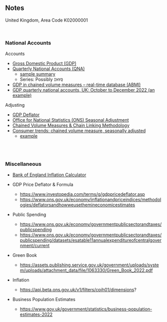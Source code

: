 <br>

## Notes

United Kingdom, Area Code
K02000001

<br>

### National Accounts

Accounts
* [Gross Domestic Product (GDP)](https://www.ons.gov.uk/economy/grossdomesticproductgdp)
* [Quarterly National Accounts (QNA)](https://www.ons.gov.uk/economy/grossdomesticproductgdp/datasets/quarterlynationalaccounts)
  * [sample summary](https://www.ons.gov.uk/economy/grossdomesticproductgdp/bulletins/quarterlynationalaccounts/octobertodecember2022)
  * Series: Possibly ``IHYQ``
* [GDP in chained volume measures – real-time database (ABMI)](https://www.ons.gov.uk/economy/grossdomesticproductgdp/datasets/realtimedatabaseforukgdpabmi)
* [GDP quarterly national accounts, UK: October to December 2022 (an example)](https://www.ons.gov.uk/economy/grossdomesticproductgdp/bulletins/quarterlynationalaccounts/octobertodecember2022)

Adjusting
* [GDP Deflator](https://www.gov.uk/government/collections/gdp-deflators-at-market-prices-and-money-gdp)
* [Office for National Statistics (ONS) Seasonal Adjustment](https://www.ons.gov.uk/methodology/methodologytopicsandstatisticalconcepts/seasonaladjustment)
* [Chained Volume Measures & Chain Linking Methodology](https://www.ons.gov.uk/economy/nationalaccounts/uksectoraccounts/methodologies/chainlinkingmethodsusedwithintheuknationalaccounts)
* [Consumer trends: chained volume measure, seasonally adjusted](https://www.beta.ons.gov.uk/economy/nationalaccounts/satelliteaccounts/datasets/consumertrendschainedvolumemeasureseasonallyadjusted/current)
  * [example](https://www.ons.gov.uk/economy/nationalaccounts/satelliteaccounts/bulletins/consumertrends/octobertodecember2022)

<br>
<br>

### Miscellaneous

* [Bank of England Inflation Calculator](https://www.bankofengland.co.uk/monetary-policy/inflation/inflation-calculator)


* GDP Price Deflator & Formula
  * https://www.investopedia.com/terms/g/gdppricedeflator.asp
  * https://www.ons.gov.uk/economy/inflationandpriceindices/methodologies/deflatorsandhowweusethemineconomicestimates

* Public Spending
  * https://www.ons.gov.uk/economy/governmentpublicsectorandtaxes/publicspending
  * https://www.ons.gov.uk/economy/governmentpublicsectorandtaxes/publicspending/datasets/esatable11annualexpenditureofcentralgovernment/current

* Green Book
  * https://assets.publishing.service.gov.uk/government/uploads/system/uploads/attachment_data/file/1063330/Green_Book_2022.pdf

* Inflation
  * https://api.beta.ons.gov.uk/v1/filters/cpih01/dimensions?

* Business Population Estimates
  * https://www.gov.uk/government/statistics/business-population-estimates-2022

<br>
<br>

<br>
<br>

<br>
<br>

<br>
<br>
